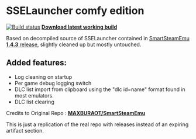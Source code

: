 ﻿# SSELauncher comfy edition

[![Build status](https://ci.appveyor.com/api/projects/status/i1jnsasq5ubjgafa?svg=true)](https://ci.appveyor.com/project/tony01230/imported-smartsteamemu)
[**Download latest working build**](../../releases)

Based on decompiled source of SSELauncher contained in [SmartSteamEmu **1.4.3** release](https://cs.rin.ru/forum/viewtopic.php?f=29&t=62935), slightly cleaned up but mostly untouched.

## Added features:
* Log cleaning on startup
* Per game debug logging switch
* DLC list import from clipboard using the "dlc id=name" format found in most emulators.
* DLC list clearing

Credits to Original Repo : [**MAXBURAOT/SmartSteamEmu**](../../../../MAXBURAOT/SmartSteamEmu)

This is just a replication of the real repo with releases instead of an expiring artifact section.
